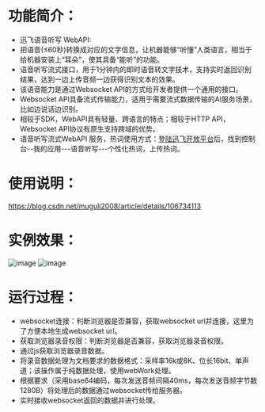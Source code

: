 # 功能简介：
* 迅飞语音听写 WebAPI:
* 把语音(≤60秒)转换成对应的文字信息，让机器能够“听懂”人类语言，相当于给机器安装上“耳朵”，使其具备“能听”的功能。
* 语音听写流式接口，用于1分钟内的即时语音转文字技术，支持实时返回识别结果，达到一边上传音频一边获得识别文本的效果。
* 该语音能力是通过Websocket API的方式给开发者提供一个通用的接口。
* Websocket API具备流式传输能力，适用于需要流式数据传输的AI服务场景，比如边说话边识别。
* 相较于SDK，WebAPI具有轻量、跨语言的特点；相较于HTTP API，Websocket API协议有原生支持跨域的优势。
* 语音听写流式WebAPI 服务，热词使用方式：<a target="_blank" href="https://www.xfyun.cn" >登陆迅飞开放平台</a>后，找到控制台--我的应用---语音听写---个性化热词，上传热词。


# 使用说明：
<a target="_blank" href="https://blog.csdn.net/muguli2008/article/details/106734113" >https://blog.csdn.net/muguli2008/article/details/106734113</a>


# 实例效果：
![image](https://raw.githubusercontent.com/MuGuiLin/VoiceDictation/master/img/test.png)
![image](https://raw.githubusercontent.com/MuGuiLin/VoiceDictation/master/img/test.gif)


# 运行过程：
* websocket连接：判断浏览器是否兼容，获取websocket url并连接，这里为了方便本地生成websocket url。
* 获取浏览器录音权限：判断浏览器是否兼容，获取浏览器录音权限。
* 通过js获取浏览器录音数据。
* 将录音数据处理为文档要求的数据格式：采样率16k或8K、位长16bit、单声道；该操作属于纯数据处理，使用webWork处理。
* 根据要求（采用base64编码，每次发送音频间隔40ms，每次发送音频字节数1280B）将处理后的数据通过websocket传给服务器。
* 实时接收websocket返回的数据并进行处理。

